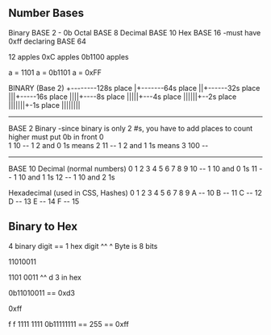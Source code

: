 Number Bases
-------------
Binary      BASE 2 - 0b
Octal       BASE 8
Decimal     BASE 10
Hex         BASE 16 -must have 0xff declaring
            BASE 64

12 apples
0xC apples
0b1100 apples

a = 1101
a = 0b1101
a = 0xFF

BINARY (Base 2)
+--------128s place
|+-------64s place
||+------32s place
|||+-----16s place
||||+----8s place
|||||+---4s place
||||||+--2s place
|||||||+-1s place
||||||||

---------
BASE 2 Binary -since binary is only 2 #s, you have to add places to count higher
    must put 0b in front 
    0  
    1
   10 -- 1 2 and 0 1s means 2
   11 -- 1 2 and 1 1s means 3
  100 -- 

---------
BASE 10 Decimal (normal numbers)
     0
     1
     2
     3
     4
     5
     6
     7
     8
     9
    10 -- 1 10 and 0 1s
    11 -- 1 10 and 1 1s
    12 -- 1 10 and 2 1s

Hexadecimal (used in CSS, Hashes) 
    0
    1
    2
    3
    4
    5
    6
    7
    8
    9
    A -- 10
    B -- 11
    C -- 12
    D -- 13
    E -- 14
    F -- 15

Binary to Hex
--------------
4 binary digit == 1 hex digit
  ^^         ^
  Byte is 8 bits

11010011

1101 0011
       ^^
 d    3 in hex

0b11010011 == 0xd3

0xff
 
  f       f
1111    1111
0b11111111 == 255 == 0xff

